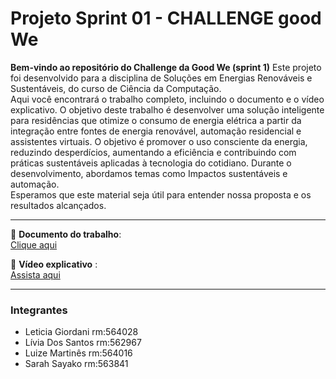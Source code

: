 # Projeto Sprint 01 - CHALLENGE good We

**Bem-vindo ao repositório do Challenge da Good We (sprint 1)**
Este projeto foi desenvolvido para a disciplina de Soluções em Energias Renováveis e Sustentáveis, do curso de Ciência da Computação.  
Aqui você encontrará o trabalho completo, incluindo o documento e o vídeo explicativo.
O objetivo deste trabalho é desenvolver uma solução inteligente para residências que otimize o consumo de energia elétrica a partir da integração entre fontes de energia renovável, automação residencial e assistentes virtuais. O objetivo é promover o uso consciente da energia, reduzindo desperdícios, aumentando a eficiência e contribuindo com práticas sustentáveis aplicadas à tecnologia do cotidiano. 
Durante o desenvolvimento, abordamos temas como Impactos sustentáveis e automação.  
Esperamos que este material seja útil para entender nossa proposta e os resultados alcançados.

---


📄 **Documento do trabalho**:  
[Clique aqui](https://fiapcom-my.sharepoint.com/:w:/g/personal/rm562967_fiap_com_br/ERfw5d0qItVPmnStOPxtegEBhTu4qty7xL7vxRtW0O9MHg?e=E1XSjX) 

🎥 **Vídeo explicativo** :  
[Assista aqui](https://youtu.be/7xGXAkZr9i8)

---

### Integrantes
- Leticia Giordani rm:564028
- Lívia Dos Santos rm:562967
- Luize Martinês   rm:564016  
- Sarah Sayako     rm:563841


